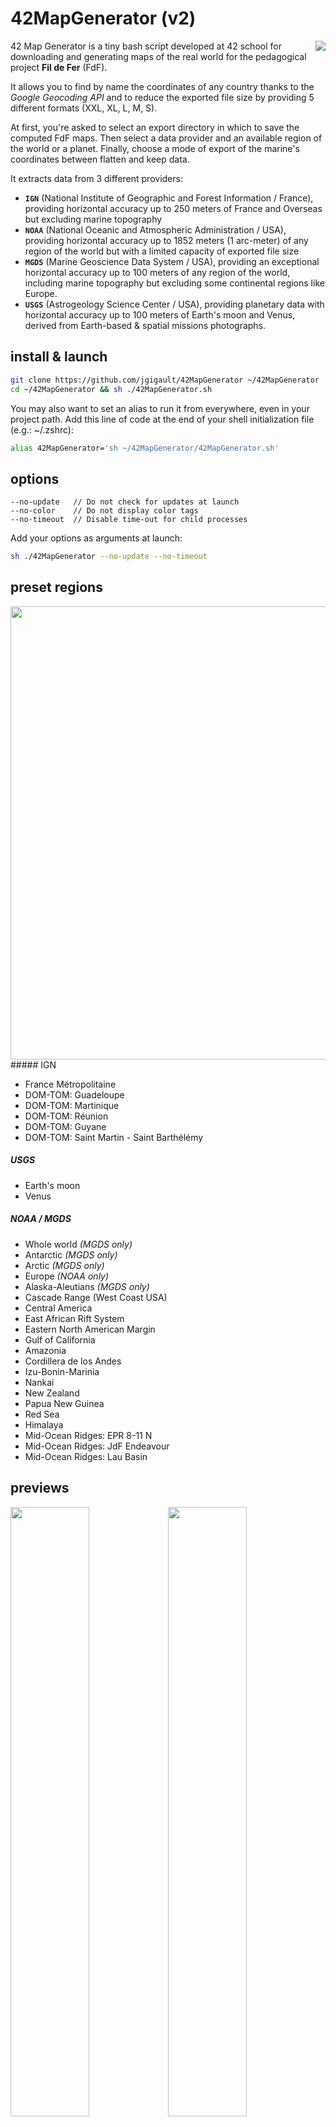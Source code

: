 # 42MapGenerator (v2)

<img src="http://i.imgur.com/wnXCjUK.png" align="right" />42 Map Generator is a tiny bash script developed at 42 school for downloading and generating maps of the real world for the pedagogical project **Fil de Fer** (FdF).

It allows you to find by name the coordinates of any country thanks to the *Google Geocoding API* and to reduce the exported file size by providing 5 different formats (XXL, XL, L, M, S).

At first, you're asked to select an export directory in which to save the computed FdF maps. Then select a data provider and an available region of the world or a planet. Finally, choose a mode of export of the marine's coordinates between flatten and keep data.

It extracts data from 3 different providers:
* **`IGN`** (National Institute of Geographic and Forest Information / France), providing horizontal accuracy up to 250 meters of France and Overseas but excluding marine topography
* **`NOAA`** (National Oceanic and Atmospheric Administration / USA), providing horizontal accuracy up to 1852 meters (1 arc-meter) of any region of the world but with a limited capacity of exported file size
* **`MGDS`** (Marine Geoscience Data System / USA), providing an exceptional horizontal accuracy up to 100 meters of any region of the world, including marine topography but excluding some continental regions like Europe.
* **`USGS`** (Astrogeology Science Center / USA), providing planetary data with horizontal accuracy up to 100 meters of Earth's moon and Venus, derived from Earth-based & spatial missions photographs.

## install & launch

```bash
git clone https://github.com/jgigault/42MapGenerator ~/42MapGenerator
cd ~/42MapGenerator && sh ./42MapGenerator.sh
```

You may also want to set an alias to run it from everywhere, even in your project path. Add this line of code at the end of your shell initialization file (e.g.: ~/.zshrc):

```bash
alias 42MapGenerator='sh ~/42MapGenerator/42MapGenerator.sh'
```

## options

```
--no-update   // Do not check for updates at launch
--no-color    // Do not display color tags
--no-timeout  // Disable time-out for child processes
```

Add your options as arguments at launch:

```bash
sh ./42MapGenerator --no-update --no-timeout
```

## preset regions

<img src="http://i.imgur.com/g7dFnE9.png" align="right" height="725">
##### IGN

* France Métropolitaine
* DOM-TOM: Guadeloupe
* DOM-TOM: Martinique
* DOM-TOM: Réunion
* DOM-TOM: Guyane
* DOM-TOM: Saint Martin - Saint Barthélémy

##### USGS

* Earth's moon
* Venus

##### NOAA / MGDS

* Whole world *(MGDS only)*
* Antarctic *(MGDS only)*
* Arctic *(MGDS only)*
* Europe *(NOAA only)*
* Alaska-Aleutians *(MGDS only)*
* Cascade Range (West Coast USA)
* Central America
* East African Rift System
* Eastern North American Margin
* Gulf of California
* Amazonia
* Cordillera de los Andes
* Izu-Bonin-Marinia
* Nankai
* New Zealand
* Papua New Guinea
* Red Sea
* Himalaya
* Mid-Ocean Ridges: EPR 8-11 N
* Mid-Ocean Ridges: JdF Endeavour
* Mid-Ocean Ridges: Lau Basin

## previews

<img src="http://i.imgur.com/uO6Egii.png?1" width="50%" /><img src="http://i.imgur.com/v5uApWX.png" width="50%" /><img src="http://i.imgur.com/pkOpXLX.png" width="50%" /><img src="http://i.imgur.com/n3K2lh4.png" width="50%" />

## about FdF and its map format

The project **Fil de Fer** consists in creating a graphical representation of a land, dynamicaly generated from a list of elevation coordinates.

A map for the project FdF is a simple text file based on the [*ARC/INFO Grid Format*](https://en.wikipedia.org/wiki/Esri_grid) whose headers are removed.

Here is a sample ASCII Grid Format:

```text
ncols         4
nrows         6
xllcorner     0.0
yllcorner     0.0
cellsize      50.0
NODATA_value  -9999
-9999 -9999 5 2
-9999 20 100 36
3 8 35 10
32 42 50 6
88 75 27 9
13 5 1 -9999
```

## credits

* **`MNT BD Alti®`**

  IGN National Institute of Geographic and Forest Information / France
  http://professionnels.ign.fr/bdalti

* **`NGDC Grid Extraction Tool`**

  NOAA National Oceanic and Atmospheric Administration / USA
  http://maps.ngdc.noaa.gov/viewers/wcs-client

* **`GMRT Map Tool`**

  MGDS Marine Geoscience Data System / USA
  Ryan, W.B.F., S.M. Carbotte, J.O. Coplan, S. O'Hara, A. Melkonian, R. Arko, R.A. Weissel, V. Ferrini, A. Goodwillie, F. Nitsche, J. Bonczkowski, and R. Zemsky (2009), Global Multi-Resolution Topography synthesis, Geochem. Geophys. Geosyst., 10, Q03014, doi: 10.1029/2008GC002332
  http://www.marine-geo.org/tools/GMRTMapTool/

* **`USGS Planetary GIS Web Server`**

  USGS Astrogeology Science Center / USA
  http://webgis.wr.usgs.gov/pigwad/down/index.html

* **`Google Geocoding API`**

  https://developers.google.com/maps/documentation/geocoding/le
